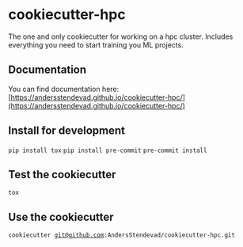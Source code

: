 # cookiecutter-hpc
The one and only cookiecutter for working on a hpc cluster. Includes everything you need to start training you ML projects.

## Documentation
You can find documentation here: [https://andersstendevad.github.io/cookiecutter-hpc/](https://andersstendevad.github.io/cookiecutter-hpc/)

## Install for development
<code>pip install tox</code>
<code>pip install pre-commit</code>
<code>pre-commit install</code>

## Test the cookiecutter
<code>tox</code>

## Use the cookiecutter
<code>cookiecutter git@github.com:AndersStendevad/cookiecutter-hpc.git</code>
